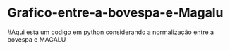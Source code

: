# Grafico-entre-a-bovespa-e-Magalu

#Aqui esta um codigo em python considerando a normalização entre a bovespa e MAGALU
